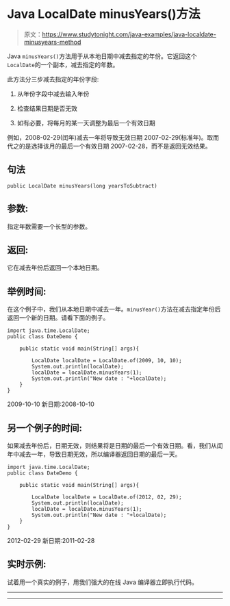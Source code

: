 # Java LocalDate minusYears()方法

> 原文：<https://www.studytonight.com/java-examples/java-localdate-minusyears-method>

Java `minusYears()`方法用于从本地日期中减去指定的年份。它返回这个`LocalDate`的一个副本，减去指定的年数。

此方法分三步减去指定的年份字段:

1.  从年份字段中减去输入年份

2.  检查结果日期是否无效

3.  如有必要，将每月的某一天调整为最后一个有效日期

例如，2008-02-29(闰年)减去一年将导致无效日期 2007-02-29(标准年)。取而代之的是选择该月的最后一个有效日期 2007-02-28，而不是返回无效结果。

## 句法

```
public LocalDate minusYears(long yearsToSubtract)
```

## 参数:

指定年数需要一个长型的参数。

## 返回:

它在减去年份后返回一个本地日期。

## 举例时间:

在这个例子中，我们从本地日期中减去一年。`minusYear()`方法在减去指定年份后返回一个新的日期。请看下面的例子。

```
import java.time.LocalDate; 
public class DateDemo {

	public static void main(String[] args){  

		LocalDate localDate = LocalDate.of(2009, 10, 10);
		System.out.println(localDate);
		localDate = localDate.minusYears(1);
		System.out.println("New date : "+localDate);
	}
}
```

2009-10-10
新日期:2008-10-10

## 另一个例子的时间:

如果减去年份后，日期无效，则结果将是日期的最后一个有效日期。看，我们从闰年中减去一年，导致日期无效，所以编译器返回日期的最后一天。

```
import java.time.LocalDate; 
public class DateDemo {

	public static void main(String[] args){  

		LocalDate localDate = LocalDate.of(2012, 02, 29);
		System.out.println(localDate);
		localDate = localDate.minusYears(1);
		System.out.println("New date : "+localDate);
	}
}
```

2012-02-29
新日期:2011-02-28

## 实时示例:

试着用一个真实的例子，用我们强大的在线 Java 编译器立即执行代码。

* * *

* * *